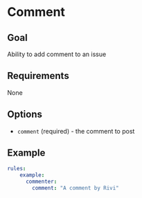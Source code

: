# Comment

## Goal

Ability to add comment to an issue 

## Requirements

None

## Options

- `comment` (required) - the comment to post

## Example
```yaml
rules:
    example:
      commenter:
        comment: "A comment by Rivi"
```